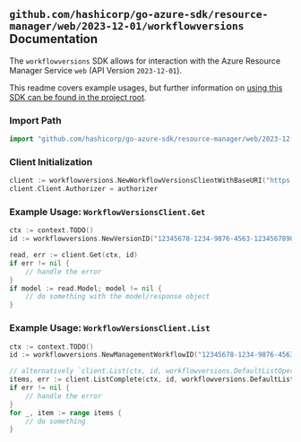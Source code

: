 
## `github.com/hashicorp/go-azure-sdk/resource-manager/web/2023-12-01/workflowversions` Documentation

The `workflowversions` SDK allows for interaction with the Azure Resource Manager Service `web` (API Version `2023-12-01`).

This readme covers example usages, but further information on [using this SDK can be found in the project root](https://github.com/hashicorp/go-azure-sdk/tree/main/docs).

### Import Path

```go
import "github.com/hashicorp/go-azure-sdk/resource-manager/web/2023-12-01/workflowversions"
```


### Client Initialization

```go
client := workflowversions.NewWorkflowVersionsClientWithBaseURI("https://management.azure.com")
client.Client.Authorizer = authorizer
```


### Example Usage: `WorkflowVersionsClient.Get`

```go
ctx := context.TODO()
id := workflowversions.NewVersionID("12345678-1234-9876-4563-123456789012", "example-resource-group", "siteValue", "workflowValue", "versionIdValue")

read, err := client.Get(ctx, id)
if err != nil {
	// handle the error
}
if model := read.Model; model != nil {
	// do something with the model/response object
}
```


### Example Usage: `WorkflowVersionsClient.List`

```go
ctx := context.TODO()
id := workflowversions.NewManagementWorkflowID("12345678-1234-9876-4563-123456789012", "example-resource-group", "siteValue", "workflowValue")

// alternatively `client.List(ctx, id, workflowversions.DefaultListOperationOptions())` can be used to do batched pagination
items, err := client.ListComplete(ctx, id, workflowversions.DefaultListOperationOptions())
if err != nil {
	// handle the error
}
for _, item := range items {
	// do something
}
```
